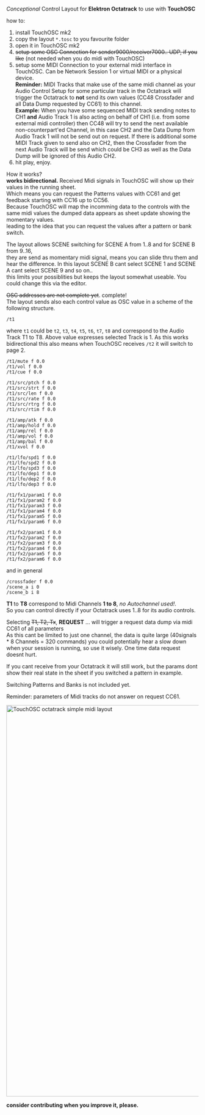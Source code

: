 *Conceptional* Control Layout for **Elektron Octatrack** to use with **TouchOSC**

how to:

1) install TouchOSC mk2
2) copy the layout `*.tosc` to you favourite folder
3) open it in TouchOSC mk2
4) ~~setup some OSC Connection for sender9000/receiver7000.. UDP, if you like~~ (not needed when you do midi with TouchOSC)
5) setup some MIDI Connection to your external midi interface in TouchOSC. Can be Network Session 1 or virtual MIDI or a physical device.
   <br>**Reminder:** MIDI Tracks that make use of the same midi channel as your Audio Control Setup for some particular track in the Octatrack will trigger the Octatrack to **not** send its own values (CC48 Crossfader and all Data Dump requested by CC61) to this channel. 
   <br>**Example:** When you have some sequenced MIDI track sending notes to CH1 **and** Audio Track 1 is also acting on behalf of CH1 (i.e. from some external midi controller) then CC48 will try to send the next available non-counterpart'ed Channel, in this case CH2 and the Data Dump from Audio Track 1 will not be send out on request. If there is additional some MIDI Track given to send also on CH2, then the Crossfader from the next Audio Track will be send which could be CH3 as well as the Data Dump will be ignored of this Audio CH2. 
7) hit play, enjoy.

How it works?<br>
**works bidirectional.** Received Midi signals in TouchOSC will show up their values in the running sheet.<br>
Which means you can request the Patterns values with CC61 and get feedback starting with CC16 up to CC56.<br>
Because TouchOSC will map the incomming data to the controls with the same midi values the dumped data appears as sheet update showing the momentary values.<br>
leading to the idea that you can request the values after a pattern or bank switch.

The layout allows SCENE switching for SCENE A from 1..8 and for SCENE B from 9..16, <br>
they are send as momentary midi signal, means you can slide thru them and hear the difference.
In this layout SCENE B cant select SCENE 1 and SCENE A cant select SCENE 9 and so on.. <br>
this limits your possiblities but keeps the layout somewhat useable. You could change this via the editor.

~~OSC addresses are not complete yet~~. complete!<br>
The layout sends also each control value as OSC value in a scheme of the following structure.
```
/t1
```
where `t1` could be `t2`, `t3`, `t4`, `t5`, `t6`, `t7`, `t8` and correspond to the Audio Track T1 to T8.
Above value expresses selected Track is 1. As this works bidirectional this also means when TouchOSC receives `/t2` it will switch to page 2.

```
/t1/mute f 0.0
/t1/vol f 0.0
/t1/cue f 0.0

/t1/src/ptch f 0.0
/t1/src/strt f 0.0
/t1/src/len f 0.0
/t1/src/rate f 0.0
/t1/src/rtrg f 0.0
/t1/src/rtim f 0.0

/t1/amp/atk f 0.0
/t1/amp/hold f 0.0
/t1/amp/rel f 0.0
/t1/amp/vol f 0.0
/t1/amp/bal f 0.0
/t1/xvol f 0.0

/t1/lfo/spd1 f 0.0
/t1/lfo/spd2 f 0.0
/t1/lfo/spd3 f 0.0
/t1/lfo/dep1 f 0.0
/t1/lfo/dep2 f 0.0
/t1/lfo/dep3 f 0.0

/t1/fx1/param1 f 0.0
/t1/fx1/param2 f 0.0
/t1/fx1/param3 f 0.0
/t1/fx1/param4 f 0.0
/t1/fx1/param5 f 0.0
/t1/fx1/param6 f 0.0

/t1/fx2/param1 f 0.0
/t1/fx2/param2 f 0.0
/t1/fx2/param3 f 0.0
/t1/fx2/param4 f 0.0
/t1/fx2/param5 f 0.0
/t1/fx2/param6 f 0.0
```


and in general
```
/crossfader f 0.0
/scene_a i 0
/scene_b i 8
```

**T1** to **T8** correspond to Midi Channels **1 to 8**, *no Autochannel used!*. <br>
So you can control directly if your Octatrack uses 1..8 for its audio controls.<br>

Selecting ~~T1, T2, Tx~~, **REQUEST** ... will trigger a request data dump via midi CC61 of all parameters<br>
As this cant be limited to just one channel, the data is quite large (40signals * 8 Channels = 320 commands) you could potentially hear a slow down when your session is running, so use it wisely. One time data request doesnt hurt.

If you cant receive from your Octatrack it will still work, but the params dont show their real state in the sheet if you switched a pattern in example.<br>

Switching Patterns and Banks is not included yet.

Reminder: parameters of Midi tracks do not answer on request CC61.

<img width="1025" alt="TouchOSC octatrack simple midi layout" src="https://user-images.githubusercontent.com/1221499/146930038-6468ce7a-d598-4c9c-a881-57c5b1c76258.png">


**consider contributing when you improve it, please.**
